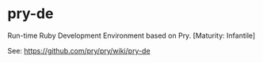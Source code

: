 # pry-de

Run-time Ruby Development Environment based on Pry. [Maturity: Infantile]

See: https://github.com/pry/pry/wiki/pry-de
